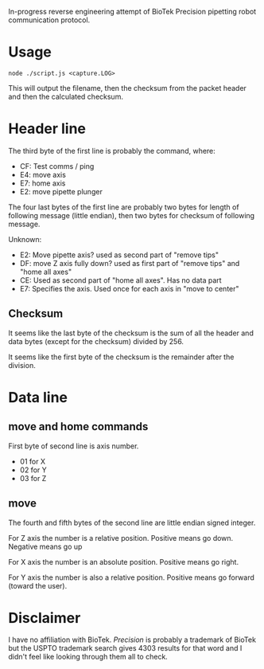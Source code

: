 
In-progress reverse engineering attempt of BioTek Precision pipetting robot communication protocol.

# Usage

```
node ./script.js <capture.LOG>
```

This will output the filename, then the checksum from the packet header and then the calculated checksum.

# Header line

The third byte of the first line is probably the command, where:

* CF: Test comms / ping
* E4: move axis
* E7: home axis
* E2: move pipette plunger

The four last bytes of the first line are probably two bytes for length of following message (little endian), then two bytes for checksum of following message.

Unknown:

* E2: Move pipette axis? used as second part of "remove tips" 
* DF: move Z axis fully down? used as first part of "remove tips" and "home all axes"
* CE: Used as second part of "home all axes". Has no data part
* E7: Specifies the axis. Used once for each axis in "move to center" 


## Checksum

It seems like the last byte of the checksum is the sum of all the header and data bytes (except for the checksum) divided by 256.

It seems like the first byte of the checksum is the remainder after the division.

# Data line

## move and home commands

First byte of second line is axis number.

* 01 for X
* 02 for Y
* 03 for Z

## move

The fourth and fifth bytes of the second line are little endian signed integer.

For Z axis the number is a relative position. Positive means go down. Negative means go up

For X axis the number is an absolute position. Positive means go right.

For Y axis the number is also a relative position. Positive means go forward (toward the user).


# Disclaimer

I have no affiliation with BioTek. _Precision_ is probably a trademark of BioTek but the USPTO trademark search gives 4303 results for that word and I didn't feel like looking through them all to check.

